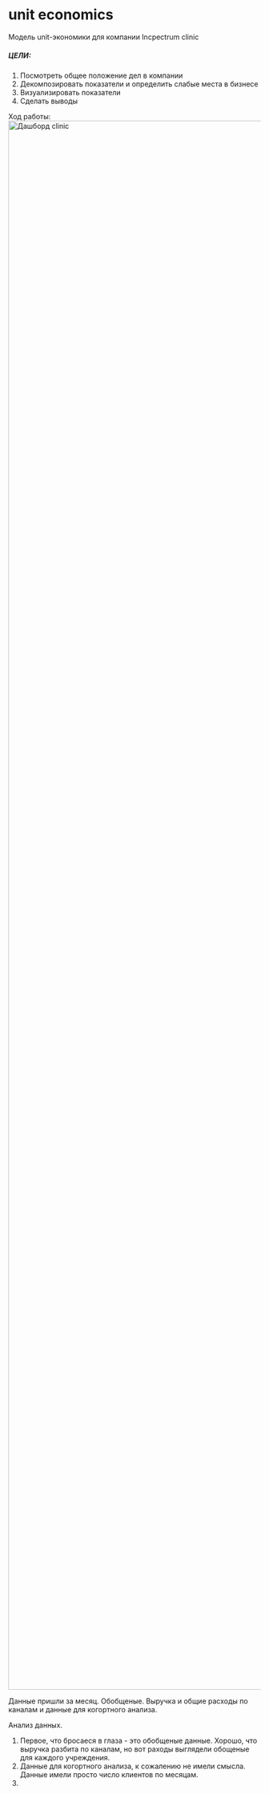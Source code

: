 # unit economics
Модель unit-экономики для компании Incpectrum clinic

##### ЦЕЛИ: 
1. Посмотреть общее положение дел в компании
2. Декомпозировать показатели и определить слабые места в бизнесе
3. Визуализировать показатели
4. Сделать выводы

Ход работы:
<img width="3136" alt="Дашборд clinic" src="https://github.com/SmirnovArtemDA/unit_economics/assets/139784954/8171ee74-4dd5-4e32-bd2c-37d9ad40fedc">

Данные пришли за месяц. Обобщеные. Выручка и  общие расходы по каналам и данные для когортного анализа.

Анализ данных. 
1. Первое, что бросаеся в глаза - это обобщеные данные. Хорошо, что выручка разбита по каналам, но вот раходы выглядели обощеные для каждого учреждения.
2. Данные для когортного анализа, к сожалению не имели смысла. Данные имели просто число клиентов по месяцам.
3. 

